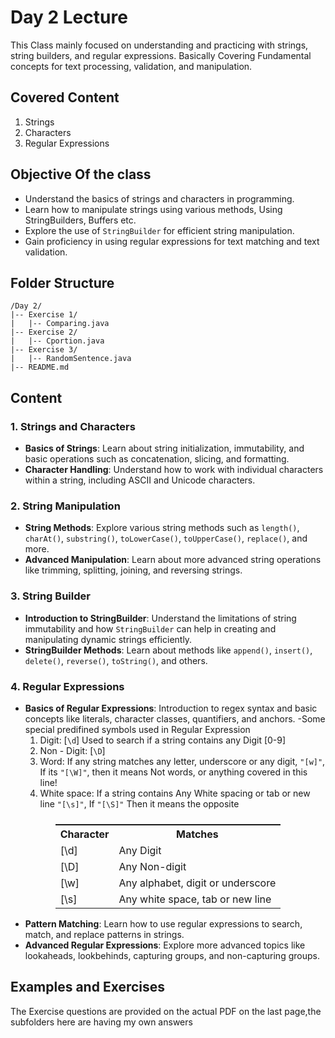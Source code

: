 # Day 2 Lecture
This Class mainly focused on understanding and practicing with strings, string builders, and regular expressions. Basically Covering Fundamental concepts for text processing, validation, and manipulation.
## Covered Content
1. Strings
2. Characters 
3. Regular Expressions
## Objective Of the class
- Understand the basics of strings and characters in programming.
- Learn how to manipulate strings using various methods, Using StringBuilders, Buffers etc.
- Explore the use of `StringBuilder` for efficient string manipulation.
- Gain proficiency in using regular expressions for text matching and text validation.
## Folder Structure 

```
/Day 2/
|-- Exercise 1/
|   |-- Comparing.java 
|-- Exercise 2/
|   |-- Cportion.java
|-- Exercise 3/
|   |-- RandomSentence.java 
|-- README.md
```

## Content

### 1. Strings and Characters

- **Basics of Strings**: Learn about string initialization, immutability, and basic operations such as concatenation, slicing, and formatting.
- **Character Handling**: Understand how to work with individual characters within a string, including ASCII and Unicode characters.

### 2. String Manipulation

- **String Methods**: Explore various string methods such as `length()`, `charAt()`, `substring()`, `toLowerCase()`, `toUpperCase()`, `replace()`, and more.
- **Advanced Manipulation**: Learn about more advanced string operations like trimming, splitting, joining, and reversing strings.

### 3. String Builder

- **Introduction to StringBuilder**: Understand the limitations of string immutability and how `StringBuilder` can help in creating and manipulating dynamic strings efficiently.
- **StringBuilder Methods**: Learn about methods like `append()`, `insert()`, `delete()`, `reverse()`, `toString()`, and others.

### 4. Regular Expressions

- **Basics of Regular Expressions**: Introduction to regex syntax and basic concepts like literals, character classes, quantifiers, and anchors.
  -Some special predifined symbols used in Regular Expression 
    1. Digit: [` \d `]  Used to search if a string contains any Digit [0-9]
    2. Non - Digit: [` \D `] 
    3. Word: If any string matches any letter, underscore or any digit, ``` "[w]" ```, If its ``` "[\W]" ```, then it means Not words, or anything covered in this line!
    4. White space: If a string contains Any White spacing or tab or new line ``` "[\s]" ```, If ``` "[\S]" ``` Then it means the opposite
<table style="display:flex; align-items:center; justify-content:center;">
  <tr>
    <th>Character</th>
    <th>Matches</th>
  </tr>
  <tr>
    <td>[\d]</td>
    <td>Any Digit</td>
  </tr>
  <tr>
    <td>[\D]</td>
    <td>Any Non-digit</td>
  </tr>
  <tr>
    <td>[\w]</td>
    <td>Any alphabet, digit or underscore</td>
  </tr>
  <tr>
    <td>[\s]</td>
    <td>Any white space, tab or new line</td>
  </tr>
</table>

- **Pattern Matching**: Learn how to use regular expressions to search, match, and replace patterns in strings.
- **Advanced Regular Expressions**: Explore more advanced topics like lookaheads, lookbehinds, capturing groups, and non-capturing groups.

## Examples and Exercises
The Exercise questions are provided on the actual PDF on the last page,the subfolders here are having my own answers
